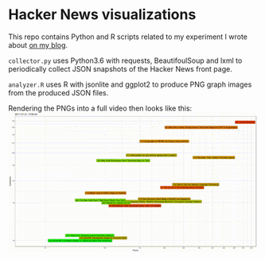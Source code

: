 # Hacker News visualizations

This repo contains Python and R scripts related to my experiment I wrote about [on my blog](https://blog.netdecorator.org/2017/09/visualizing-the-hacker-news-frontpage.html).

`collector.py` uses Python3.6 with requests, BeautifoulSoup and lxml to periodically collect JSON snapshots of the Hacker News front page.

`analyzer.R` uses R with jsonlite and ggplot2 to produce PNG graph images from the produced JSON files.

Rendering the PNGs into a full video then looks like this:<br>
![demo video](demo.gif)
